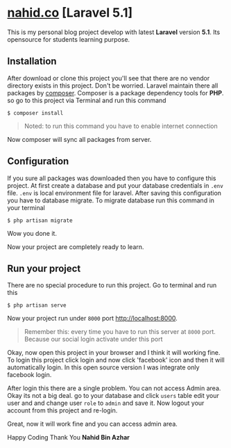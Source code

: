 # [nahid.co](http://nahid.im/) [Laravel 5.1]
This is my personal blog project develop with latest **Laravel** version **5.1**. Its opensource for students learning purpose. 

## Installation

After download or clone this project you'll see that there are no vendor directory exists in this project. Don't be worried. Laravel maintain there all packages by [composer](https://getcomposer.org/). Composer is a package dependency tools for **PHP**. so go to this project via Terminal and run this command

```
$ composer install
```

> Noted: to run this command you have to enable internet connection

Now composer will sync all packages from server.

## Configuration

If you sure all packages was downloaded then you have to configure this project. At first create a database and put your database credentials in `.env` file. `.env` is local environment file for laravel.
After saving this configuration you have to database migrate. To migrate database run this command in your terminal

```
$ php artisan migrate
```

Wow you done it.

Now your project are completely ready to learn.

## Run your project 

There are no special procedure to run this project. Go to terminal and run this

```
$ php artisan serve
```

Now your project run under `8000` port [http://localhost:8000](http://localhost:8000).

> Remember this: every time you have to run this server at `8000` port. Because our social login activate under this port 

Okay, now open this project in your browser and I think it will working fine. To login this project click login and now click 'facebook' icon and then it will automatically login. In this open source version I was integrate only facebook login.

After login this there are a single problem. You can not access Admin area. Okay its not a big deal. go to your database and click `users` table edit your user and and change user `role` to `admin` and save it.
Now logout your account from this project and re-login. 

Great, now it will work fine and you can access admin area.

Happy Coding
Thank You
**Nahid Bin Azhar**
